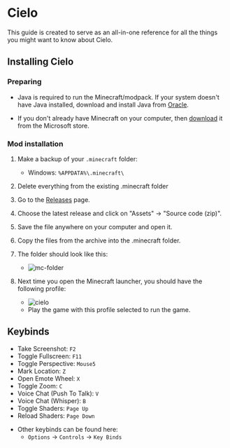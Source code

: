 # Cielo

This guide is created to serve as an all-in-one reference for all the things you might want to know about Cielo.

## Installing Cielo

### Preparing

  * Java is required to run the Minecraft/modpack. If your system doesn't have Java installed, download and install Java from [Oracle](https://www.oracle.com/java/technologies/javase/jdk17-archive-downloads.html).

  * If you don't already have Minecraft on your computer, then [download](https://www.microsoft.com/store/productId/9PGW18NPBZV5) it from the Microsoft store.

### Mod installation
1. Make a backup of your `.minecraft` folder:
    - Windows: `%APPDATA%\.minecraft\`

2. Delete everything from the existing .minecraft folder
3. Go to the [Releases](https://github.com/userpurge/cielo/releases) page.
4. Choose the latest release and click on "Assets" -> "Source code (zip)".
5. Save the file anywhere on your computer and open it.
6. Copy the files from the archive into the .minecraft folder.
7. The folder should look like this:
    * ![mc-folder](https://i.imgur.com/pf9rXLG.png)
8. Next time you open the Minecraft launcher, you should have the following profile:
    * ![cielo](https://i.imgur.com/7o7kjtK.png)
    * Play the game with this profile selected to run the game.

## Keybinds
  * Take Screenshot: `F2`
  * Toggle Fullscreen: `F11`
  * Toggle Perspective: `Mouse5`
  * Mark Location: `Z`
  * Open Emote Wheel: `X`
  * Toggle Zoom: `C`
  * Voice Chat (Push To Talk): `V`
  * Voice Chat (Whisper): `B`
  * Toggle Shaders: `Page Up`
  * Reload Shaders: `Page Down`

  - Other keybinds can be found here:
    - `Options` -> `Controls` -> `Key Binds`
